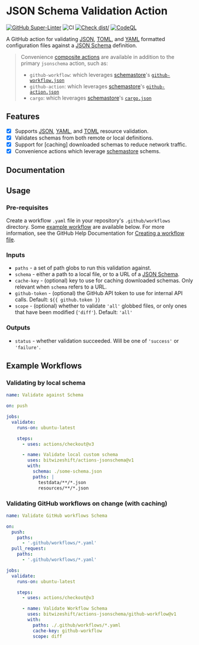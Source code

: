 # JSON Schema Validation Action

[![GitHub Super-Linter](https://github.com/bitwizeshift/actions-jsonschema/actions/workflows/linter.yaml/badge.svg)](https://github.com/super-linter/super-linter)
![CI](https://github.com/bitwizeshift/actions-jsonschema/actions/workflows/ci.yaml/badge.svg)
[![Check dist/](https://github.com/bitwizeshift/actions-jsonschema/actions/workflows/check-dist.yaml/badge.svg)](https://github.com/bitwizeshift/actions-jsonschema/actions/workflows/check-dist.yaml)
[![CodeQL](https://github.com/bitwizeshift/actions-jsonschema/actions/workflows/codeql-analysis.yaml/badge.svg)](https://github.com/bitwizeshift/actions-jsonschema/actions/workflows/codeql-analysis.yaml)

A GitHub action for validating [JSON], [TOML], and [YAML] formatted
configuration files against a [JSON Schema] definition.

[JSON]: https://www.json.org/json-en.html
[YAML]: https://yaml.org/
[TOML]: https://toml.io/en/
[JSON Schema]: https://json-schema.org/

> Convenience [composite actions] are available in addition to the primary
> `jsonschema` action, such as:
>
> - `github-workflow`: which leverages [schemastore]'s [`github-workflow.json`]
> - `github-action`: which leverages [schemastore]'s [`github-action.json`]
> - `cargo`: which leverages [schemastore]'s [`cargo.json`]

[`github-workflow.json`]: https://json.schemastore.org/github-workflow.json
[`github-action.json`]: https://json.schemastore.org/github-action.json
[`cargo.json`]: https://json.schemastore.org/cargo.json
[composite actions]:
  https://docs.github.com/en/actions/creating-actions/creating-a-composite-action

## Features

- [x] Supports [JSON], [YAML], and [TOML] resource validation.
- [x] Validates schemas from both remote or local definitions.
- [x] Support for [caching] downloaded schemas to reduce network traffic.
- [x] Convenience actions which leverage [schemastore] schems.

[schemastore]: https://www.schemastore.org/json/

## Documentation

## Usage

### Pre-requisites

Create a workflow `.yaml` file in your repository's `.github/workflows`
directory. Some [example workflow](#example-workflows) are available below. For
more information, see the GitHub Help Documentation for [Creating a workflow
file].

[Creating a workflow file]:
  https://help.github.com/en/articles/configuring-a-workflow#creating-a-workflow-file

### Inputs

- `paths` - a set of path globs to run this validation against.
- `schema` - either a path to a local file, or to a URL of a [JSON Schema].
- `cache-key` - (optional) key to use for caching downloaded schemas. Only
  relevant when `schema` refers to a URL.
- `github-token` - (optional) the GitHub API token to use for internal API
  calls. Default: `${{ github.token }}`
- `scope` - (optional) whether to validate `'all'` globbed files, or only ones
  that have been modified (`'diff'`). Default: `'all'`

### Outputs

- `status` - whether validation succeeded. Will be one of `'success'` or
  `'failure'`.

## Example Workflows

### Validating by local schema

```yaml
name: Validate against Schema

on: push

jobs:
  validate:
    runs-on: ubuntu-latest

    steps:
      - uses: actions/checkout@v3

      - name: Validate local custom schema
        uses: bitwizeshift/actions-jsonschema@v1
        with:
          schema: ./some-schema.json
          paths: |
            testdata/**/*.json
            resources/**/*.json
```

### Validating GitHub workflows on change (with caching)

```yaml
name: Validate GitHub workflows Schema

on:
  push:
    paths:
      - '.github/workflows/*.yaml'
  pull_request:
    paths:
      - '.github/workflows/*.yaml'

jobs:
  validate:
    runs-on: ubuntu-latest

    steps:
      - uses: actions/checkout@v3

      - name: Validate Workflow Schema
        uses: bitwizeshift/actions-jsonschema/github-workflow@v1
        with:
          paths: ./.github/workflows/*.yaml
          cache-key: github-workflow
          scope: diff
```
